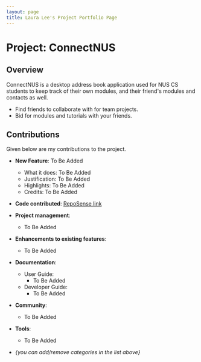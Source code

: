 ```yaml
---
layout: page
title: Laura Lee's Project Portfolio Page
---
```


# Project: ConnectNUS

## Overview
ConnectNUS is a desktop address book application used for NUS CS students to keep track of their own modules, 
and their friend's modules and contacts as well.

* Find friends to collaborate with for team projects.
* Bid for modules and tutorials with your friends.

## Contributions
Given below are my contributions to the project.

* **New Feature**: To Be Added
  * What it does: To Be Added
  * Justification: To Be Added
  * Highlights: To Be Added
  * Credits: To Be Added

* **Code contributed**: [RepoSense link](https://nus-cs2103-ay2223s1.github.io/tp-dashboard/?search=leehuiyulaura&breakdown=true&sort=groupTitle&sortWithin=title&since=2022-09-16&timeframe=commit&mergegroup=&groupSelect=groupByRepos&checkedFileTypes=docs~functional-code~test-code~other)

* **Project management**: 
  * To Be Added

* **Enhancements to existing features**: 
  * To Be Added
  
* **Documentation**: 
  * User Guide: 
    * To Be Added
  * Developer Guide: 
    * To Be Added

* **Community**:
  * To Be Added

* **Tools**:
  * To Be Added

* _{you can add/remove categories in the list above}_
